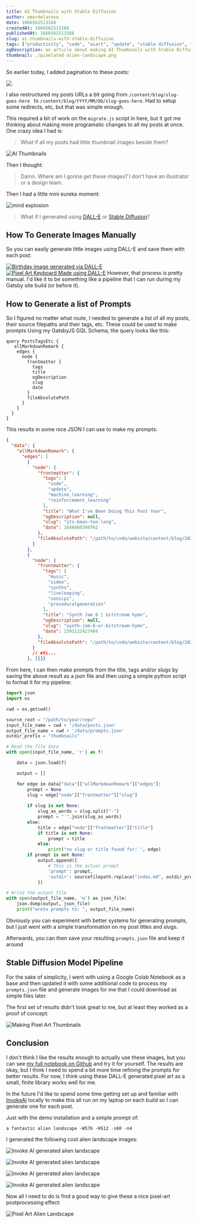 ```yaml
---
title: AI Thumbnails with Stable Diffusion 
author: omardelarosa
date: 1666562513166
createdAt: 1666562513166
publishedAt: 1666562513166
slug: ai-thumbnails-with-stable-diffusion
tags: ["productivity", "code", "aiart", "update", "stable diffusion", "dall-e", "openai", "invokeai", "ai", "ml"]
ogDescription: an article about making AI Thumbnails with Stable Diffusion
thumbnail: ./pixelated-alien-landscape.png
---
```


So earlier today, I added pagination to these posts:

![](./pagination-demo.gif)

I also restructured my posts URLs a bit going from `/content/blog/slug-goes-here ` to `/content/blog/YYYY/MM/DD/slug-goes-here`.  Had to setup some redirects, etc, but that was simple enough.

This required a bit of work on the `migrate.js` script in here, but it got me thinking about making more programatic changes to all my posts at once.  One crazy idea I had is:

> What if all my posts had little thumbnail images beside them?

![AI Thumbnails](./ai-thumbnails-concept.png)

Then I thought:

> Damn.  Where am I gonna get these images?  I don't have an illustrator or a design team.

Then I had a little mini eureka moment:

![mind explosion](https://media2.giphy.com/media/lXu72d4iKwqek/giphy.gif?cid=ecf05e47wdf6x5ki3ugw8bdyt07p9tbvuivfisl6otesu5oa&rid=giphy.gif&ct=g)

> What if I generated using [DALL-E](https://labs.openai.com/) or [Stable Diffusion](https://huggingface.co/spaces/stabilityai/stable-diffusion)?

## How To Generate Images Manually

So you can easily generate little images using DALL-E and save them with each post:

[![Birthday image generated via DALL-E](./dall-e-birthday-cake-pixelart.png)](https://labs.openai.com/e/R81D9SxOnv9GPjRzMHhv9wgd)
[![Pixel Art Keyboard Made using DALL-E](./dall-e-pixelart-keyboard1.png)](https://labs.openai.com/e/ZGVY68mVdGN7uXQpErT9RrIl)
However, that process is pretty manual.  I'd like it to be something like a pipeline that I can run during my Gatsby site build (or before it).

## How to Generate a list of Prompts

So I figured no matter what route, I needed to generate a list of all my posts, their source filepaths and their tags, etc.  These could be used to make prompts Using my GatsbyJS GQL Schema, the query looks like this:

```gql
query PostsTagsEtc {
   allMarkdownRemark {
    edges {
      node {
        frontmatter {
          tags
          title
          ogDescription
          slug
          date
        }
        fileAbsolutePath
      }
    }
  }
}
```

This results in some nice JSON I can use to make my prompts:

```json
{
  "data": {
    "allMarkdownRemark": {
      "edges": [
        {
          "node": {
            "frontmatter": {
              "tags": [
                "code",
                "update",
                "machine_learning",
                "reinforcement_learning"
              ],
              "title": "What I've Been Doing This Past Year",
              "ogDescription": null,
              "slug": "its-been-too-long",
              "date": 1646609399762
            },
            "fileAbsolutePath": "/path/to/code/website/content/blog/2022/03/06/what-ive-been-doing-this-past-year/index.md"
          }
        },
        {
          "node": {
            "frontmatter": {
              "tags": [
                "music",
                "video",
                "synths",
                "livelooping",
                "sonicpi",
                "proceduralgeneration"
              ],
              "title": "Synth Jam 6 | bitstream hymn",
              "ogDescription": null,
              "slug": "synth-jam-6-or-bitstream-hymn",
              "date": 1593132427404
            },
            "fileAbsolutePath": "/path/to/code/website/content/blog/2020/06/25/synth-jam-6-or-bitstream-hymn/index.md"
          }
          // etc...
        }, ]}}}
```

From here, I can then make prompts from the title, tags and/or slugs by saving the above result as a json file and then using a simple python script to format it for my pipeline:

```python
import json
import os

cwd = os.getcwd()

source_root = "/path/to/your/repo"
input_file_name = cwd + '/data/posts.json'
output_file_name = cwd + '/data/prompts.json'
outdir_prefix = "thumbnails"

# Read the file data
with open(input_file_name, 'r') as f:

    data = json.load(f)

    output = []

    for edge in data["data"]["allMarkdownRemark"]["edges"]:
        prompt = None
        slug = edge["node"]["frontmatter"]["slug"]
        
        if slug is not None:
            slug_as_words = slug.split("-")
            prompt = " ".join(slug_as_words)
        else:
            title = edge["node"]["frontmatter"]["title"]
            if title is not None:
                prompt = title
            else:
                print("no slug or title found for: ", edge)
        if prompt is not None:
            output.append({
                # This is the actual prompt
                'prompt': prompt,
                'outdir': sourcefilepath.replace("index.md", outdir_prefix)
            })

# Write the output file
with open(output_file_name, 'w') as json_file:
    json.dump(output, json_file)
    print("wrote prompts to: ", output_file_name)
```

Obviously you can experiment with better systems for generating prompts, but I just went with a simple transformation on my post titles and slugs.

Afterwards, you can then save your resulting `prompts.json` file and keep it around

## Stable Diffusion Model Pipeline

For the sake of simplicity, I went with using a Google Colab Notebook as a base and then updated it with some additional code to process my `prompts.json` file and generate images for me that I could download as simple files later.  

The first set of results didn't look great to me, but at least they worked as a proof of concept:

![Making Pixel Art Thumbnails](./notebook-results.gif)

## Conclusion

I don't think I like the results enough to actually use these images, but you can see [my full notebook on Github](https://github.com/omardelarosa/website/blob/master/python/AI_Thumbnails_using_stable_diffusion.ipynb) and try it for yourself.  The results are okay, but I think I need to spend a bit more time refining the prompts for better results.  For now, I think using these DALL-E generated pixel art as a small, finite library works well for me. 

In the future I'd like to spend some time getting set up and familiar with [InvokeAI](https://github.com/invoke-ai/InvokeAI) locally to make this all run on my laptop on each build so I can generate one for each post.

Just with the demo installation and a simple prompt of:

```
a fantastic alien landscape -W576 -H512 -s60 -n4
```

I generated the following cool alien landscape images:

![Invoke AI generated alien landscape](./invokeai_alient_landscape_01.png)

![Invoke AI generated alien landscape](./invokeai_alient_landscape_02.png)


![Invoke AI generated alien landscape](./invokeai_alient_landscape_03.png)

![Invoke AI generated alien landscape](./invokeai_alient_landscape_04.png)

Now all I need to do is find a good way to give these a nice pixel-art postprocessing effect:

![Pixel Art Alien Landscape](./pixelated-alien-landscape.png)